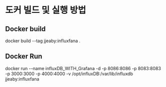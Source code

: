 # 도커 빌드 및 실행 방법



## Docker build 
docker build --tag jjeaby:influxfana .

## Docker Run 
docker run --name influxDB_WITH_Grafana -d -p 8086:8086 -p 8083:8083 -p 3000:3000 -p 4000:4000 -v /opt/influxDB:/var/lib/influxdb jjeaby:influxfana
